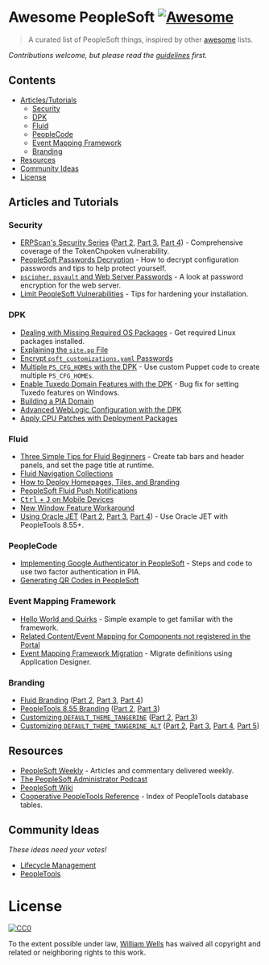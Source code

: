 # Awesome PeopleSoft [![Awesome](https://cdn.rawgit.com/sindresorhus/awesome/d7305f38d29fed78fa85652e3a63e154dd8e8829/media/badge.svg)](https://github.com/sindresorhus/awesome)

> A curated list of PeopleSoft things, inspired by other [awesome](https://awesome.re/) lists.

*Contributions welcome, but please read the [guidelines](contributing.md) first.*

## Contents

* [Articles/Tutorials](#articles-and-tutorials)
  * [Security](#security)
  * [DPK](#dpk)
  * [Fluid](#fluid)
  * [PeopleCode](#peoplecode)
  * [Event Mapping Framework](#event-mapping-framework)
  * [Branding](#branding)
* [Resources](#resources)
* [Community Ideas](#community-ideas)
* [License](#license)

## Articles and Tutorials

### Security

* [ERPScan's Security Series](https://erpscan.com/press-center/blog/peoplesoft-security-part-1-overview-of-architecture/)
([Part 2](https://erpscan.com/press-center/blog/peoplesoft-security-part-2-decrypting-accessid/),
[Part 3](https://erpscan.com/press-center/blog/peoplesoft-security-part-3-peoplesoft-sso-tokenchpoken-attack/),
[Part 4](https://erpscan.com/press-center/blog/peoplesoft-security-part-4-peoplesoft-pentest-using-tokenchpoken-tool/)) - Comprehensive coverage of the TokenChpoken vulnerability.
* [PeopleSoft Passwords Decryption](https://erpscan.com/press-center/blog/peoplesoft-passwords-decryption/) - How to decrypt configuration passwords and tips to help protect yourself.
* [`pscipher`, `psvault` and Web Server Passwords](http://psadmin.io/2017/01/31/pscipher-psvault-and-web-server-passwords/) - A look at password encryption for the web server.
* [Limit PeopleSoft Vulnerabilities](http://psadmin.io/2015/06/09/limit-peoplesoft-vulnerabilities/) - Tips for hardening your installation.

### DPK

* [Dealing with Missing Required OS Packages](http://psadmin.io/2016/07/05/linux-dpk-dealing-with-missing-required-os-packages/) - Get required Linux packages installed.
* [Explaining the `site.pp` File](http://psadmin.io/2016/06/07/explaining-the-site-pp-file/)
* [Encrypt `psft_customizations.yaml` Passwords](http://psadmin.io/2016/10/25/encrypt-psft_customizations-yaml-passwords/)
* [Multiple `PS_CFG_HOMEs` with the DPK](http://psadmin.io/2016/08/10/multiple-ps_cfg_homes-with-the-dpk/) - Use custom Puppet code to create multiple `PS_CFG_HOMEs`.
* [Enable Tuxedo Domain Features with the DPK](http://psadmin.io/2016/10/12/enable-tuxedo-domain-features-with-the-dpk/) - Bug fix for setting Tuxedo features on Windows.
* [Building a PIA Domain](http://psadmin.io/2016/09/07/advanced-dpk-building-a-pia-domain/)
* [Advanced WebLogic Configuration with the DPK](http://psadmin.io/2016/07/19/advanced-weblogic-configuration-with-the-dpk/)
* [Apply CPU Patches with Deployment Packages](http://psadmin.io/2017/05/02/apply-cpu-patches-with-deployment-packages/)

### Fluid

* [Three Simple Tips for Fluid Beginners](http://www.peoplesoftjournal.com/2016/10/three-simple-tips-for-fluid-beginners.html) - Create tab bars and header panels, and set the page title at runtime.
* [Fluid Navigation Collections](https://github.com/RicardoWood/PeopleStuff/wiki/Fluid-Navigation-Collections)
* [How to Deploy Homepages, Tiles, and Branding](https://peoplesoftih.blogspot.com/2016/11/things-learned-during-our-855-rollout.html)
* [PeopleSoft Fluid Push Notifications](https://peoplesoftih.blogspot.com/2017/10/push-notifications.html)
* [<kbd>Ctrl</kbd> + <kbd>J</kbd> on Mobile Devices](https://pe0ples0ft.blogspot.com/2016/03/fluid-ui-ctrlj-on-mobile-devices.html)
* [New Window Feature Workaround](https://pe0ples0ft.blogspot.com/2017/01/flud-ui-new-window-feature-workaround.html)
* [Using Oracle JET](https://pe0ples0ft.blogspot.com/2016/05/peopletools-855-using-oracle-jet-jquery.html)
([Part 2](https://pe0ples0ft.blogspot.com/2016/05/peopletools-855-using-oracle-jet-jquery_29.html),
[Part 3](https://pe0ples0ft.blogspot.com/2016/05/peopletools-855-using-oracle-jet-jquery_30.html),
[Part 4](https://pe0ples0ft.blogspot.com/2016/06/peopletools-855-using-oracle-jet-jquery.html)) - Use Oracle JET with PeopleTools 8.55+.

### PeopleCode

* [Implementing Google Authenticator in PeopleSoft](http://www.peoplesoftmods.com/2fa/implementing-google-authenticator-in-peoplesoft/) - Steps and code to use two factor authentication in PIA.
* [Generating QR Codes in PeopleSoft](http://www.peoplesoftmods.com/2fa/generating-qr-codes-in-peoplesoft/)

### Event Mapping Framework

* [Hello World and Quirks](https://pe0ples0ft.blogspot.com/2016/10/emf-hello-world-and-quirks.html) - Simple example to get familiar with the framework.
* [Related Content/Event Mapping for Components not registered in the Portal](https://pe0ples0ft.blogspot.com/2017/02/rc-emf-for-components-not-in-portal-menu.html)
* [Event Mapping Framework Migration](https://pe0ples0ft.blogspot.com/2016/12/event-mapping-framework-migration.html) - Migrate definitions using Application Designer.

### Branding

* [Fluid Branding](http://pe0ples0ft.blogspot.com/2015/06/peopletools-854-branding-part-5a-fluid.html)
([Part 2](http://pe0ples0ft.blogspot.com/2015/11/peopletools-854-branding-part-5b-fluid.html),
[Part 3](http://pe0ples0ft.blogspot.com/2015/11/peopletools-854-branding-part-5c-fluid.html),
[Part 4](http://pe0ples0ft.blogspot.com/2016/03/peopletools-854-branding-part-5d-fluid.html))
* [PeopleTools 8.55 Branding](https://pe0ples0ft.blogspot.com/2016/03/peopletools-855x-branding-part-i-what.html)
([Part 2](https://pe0ples0ft.blogspot.com/2016/04/peopletools-855x-branding-part-ii.html),
[Part 3](https://pe0ples0ft.blogspot.com/2016/04/peopletools-855x-branding-part-iii.html))
* [Customizing `DEFAULT_THEME_TANGERINE`](https://pe0ples0ft.blogspot.com/2014/11/peopletools-854-branding-part-1.html)
([Part 2](https://pe0ples0ft.blogspot.com/2014/11/peopletools-854-branding-part-2.html),
[Part 3](https://pe0ples0ft.blogspot.com/2014/12/peopletools-854-branding-part-3.html))
* [Customizing `DEFAULT_THEME_TANGERINE_ALT`](http://pe0ples0ft.blogspot.com/2015/05/peopletools-854-branding-part-4a.html)
([Part 2](http://pe0ples0ft.blogspot.com/2015/06/peopletools-854-branding-part-4b.html),
[Part 3](http://pe0ples0ft.blogspot.com/2015/09/peopletools-854-branding-part-4c.html),
[Part 4](http://pe0ples0ft.blogspot.com/2015/11/peopletools-854-branding-part-4d.html),
[Part 5](https://pe0ples0ft.blogspot.com/2016/05/peopletools-854-branding-part-4e.html))

## Resources

* [PeopleSoft Weekly](https://peoplesoftweekly.com/) - Articles and commentary delivered weekly.
* [The PeopleSoft Administrator Podcast](http://psadmin.io/category/podcast/)
* [PeopleSoft Wiki](http://peoplesoft.wikidot.com/)
* [Cooperative PeopleTools Reference](http://www.go-faster.co.uk/peopletools/) - Index of PeopleTools database tables.

## Community Ideas

*These ideas need your votes!*

* [Lifecycle Management](https://community.oracle.com/community/support/peoplesoft/install_upgrade_-_psft/content?filterID=contentstatus[published]~objecttype~objecttype[idea])
* [PeopleTools](https://community.oracle.com/community/support/peoplesoft/peopletools_-_psft/content?filterID=contentstatus[published]~objecttype~objecttype[idea]&sortKey=score)

# License

[![CC0](http://mirrors.creativecommons.org/presskit/buttons/88x31/svg/cc-zero.svg)](https://creativecommons.org/publicdomain/zero/1.0/)

To the extent possible under law, [William Wells](https://github.com/whanwells) has waived all copyright and related or neighboring rights to this work.
